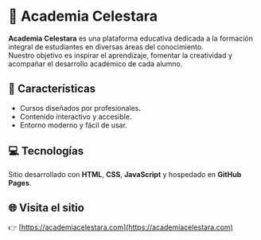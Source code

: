 # 🌟 Academia Celestara

**Academia Celestara** es una plataforma educativa dedicada a la formación integral de estudiantes en diversas áreas del conocimiento.  
Nuestro objetivo es inspirar el aprendizaje, fomentar la creatividad y acompañar el desarrollo académico de cada alumno.

## 🧭 Características
- Cursos diseñados por profesionales.  
- Contenido interactivo y accesible.  
- Entorno moderno y fácil de usar.  

## 💻 Tecnologías
Sitio desarrollado con **HTML**, **CSS**, **JavaScript** y hospedado en **GitHub Pages**.

## 🌐 Visita el sitio
👉 [https://academiacelestara.com](https://academiacelestara.com)
